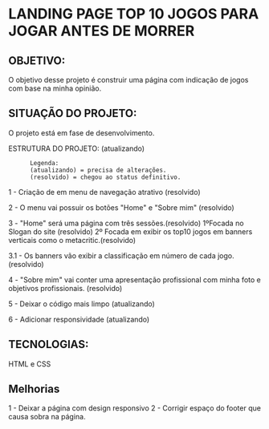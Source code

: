 # LANDING PAGE TOP 10 JOGOS PARA JOGAR ANTES DE MORRER
## OBJETIVO:
O objetivo desse projeto é construir uma página com indicação de jogos com base na minha opinião.

## SITUAÇÃO DO PROJETO:
O projeto está em fase de desenvolvimento.

ESTRUTURA DO PROJETO: (atualizando)

          Legenda: 
          (atualizando) = precisa de alterações.
          (resolvido) = chegou ao status definitivo.
          
1 - Criação de em menu de navegação atrativo  (resolvido)

2 - O menu vai possuir os botões "Home" e "Sobre mim" (resolvido)

3 - "Home" será uma página com três sessões.(resolvido)
        1ºFocada no Slogan do site  (resolvido) 
        2º Focada em exibir os top10 jogos em banners verticais como o metacritic.(resolvido)
    
3.1 - Os banners vão exibir a classificação em número de cada jogo. (resolvido)

4 - "Sobre mim" vai conter uma apresentação profissional com minha foto e objetivos profissionais. (resolvido)

5  - Deixar o código mais limpo (atualizando)

6 - Adicionar responsividade (atualizando)


## TECNOLOGIAS:
HTML e CSS


## Melhorias

1 - Deixar a página com design responsivo
2 - Corrigir espaço do footer que causa sobra na página.
